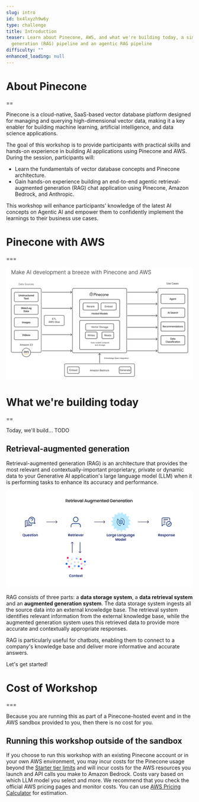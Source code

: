```yaml
---
slug: intro
id: bx4lxyzh9w6y
type: challenge
title: Introduction
teaser: Learn about Pinecone, AWS, and what we're building today, a simple retrieval-augmented
  generation (RAG) pipeline and an agentic RAG pipeline
difficulty: ""
enhanced_loading: null
---
```

# About Pinecone
==

Pinecone is a cloud-native, SaaS-based vector database platform designed for managing and querying high-dimensional vector data, making it a key enabler for building machine learning, artificial intelligence, and data science applications.

The goal of this workshop is to provide participants with practical skills and hands-on experience in building AI applications using Pinecone and AWS. During the session, participants will:
- Learn the fundamentals of vector database concepts and Pinecone architecture.
- Gain hands-on experience building an end-to-end agentic retrieval-augmented generation (RAG) chat application using Pinecone, Amazon Bedrock, and Anthropic.

This workshop will enhance participants' knowledge of the latest AI concepts on Agentic AI and empower them to confidently implement the learnings to their business use cases.

# Pinecone with AWS
===

![pinecone_aws_workshop_pinecone_with_aws.png](../assets/pinecone_aws_workshop_pinecone_with_aws.png)

# What we're building today
==

Today, we'll build...
TODO

## Retrieval-augmented generation
Retrieval-augmented generation (RAG) is an architecture that provides the most relevant and contextually-important proprietary, private or dynamic data to your Generative AI application's large language model (LLM) when it is performing tasks to enhance its accuracy and performance.

![pinecone_aws_workshop_rag_overview.png](../assets/pinecone_aws_workshop_rag_overview.png)

RAG consists of three parts: a **data storage system**, a **data retrieval system** and an **augmented generation system**. The data storage system ingests all the source data into an external knowledge base. The retrieval system identifies relevant information from the external knowledge base, while the augmented generation system uses this retrieved data to provide more accurate and contextually appropriate responses.

RAG is particularly useful for chatbots, enabling them to connect to a company's knowledge base and deliver more informative and accurate answers.

Let's get started!

# Cost of Workshop
===

Because you are running this as part of a Pinecone-hosted event and in the AWS sandbox provided to you, then there is no cost for you.

## Running this workshop outside of the sandbox
If you choose to run this workshop with an existing Pinecone account or in your own AWS environment, you may incur costs for the Pinecone usage beyond the [Starter tier limits](https://www.pinecone.io/pricing/) and will incur costs for the AWS resources you launch and API calls you make to Amazon Bedrock. Costs vary based on which LLM model you select and more. We recommend that you check the official AWS pricing pages and monitor costs. You can use [AWS Pricing Calculator](https://calculator.aws/#/) for estimation.